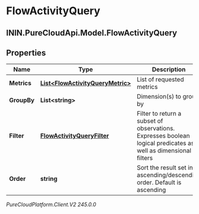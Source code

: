 # FlowActivityQuery

## ININ.PureCloudApi.Model.FlowActivityQuery

## Properties

|Name | Type | Description | Notes|
|------------ | ------------- | ------------- | -------------|
| **Metrics** | [**List&lt;FlowActivityQueryMetric&gt;**](FlowActivityQueryMetric) | List of requested metrics | |
| **GroupBy** | **List&lt;string&gt;** | Dimension(s) to group by | |
| **Filter** | [**FlowActivityQueryFilter**](FlowActivityQueryFilter) | Filter to return a subset of observations. Expresses boolean logical predicates as well as dimensional filters | [optional] |
| **Order** | **string** | Sort the result set in ascending/descending order. Default is ascending | [optional] |



_PureCloudPlatform.Client.V2 245.0.0_
